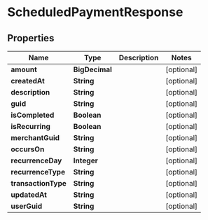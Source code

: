

# ScheduledPaymentResponse


## Properties

| Name | Type | Description | Notes |
|------------ | ------------- | ------------- | -------------|
|**amount** | **BigDecimal** |  |  [optional] |
|**createdAt** | **String** |  |  [optional] |
|**description** | **String** |  |  [optional] |
|**guid** | **String** |  |  [optional] |
|**isCompleted** | **Boolean** |  |  [optional] |
|**isRecurring** | **Boolean** |  |  [optional] |
|**merchantGuid** | **String** |  |  [optional] |
|**occursOn** | **String** |  |  [optional] |
|**recurrenceDay** | **Integer** |  |  [optional] |
|**recurrenceType** | **String** |  |  [optional] |
|**transactionType** | **String** |  |  [optional] |
|**updatedAt** | **String** |  |  [optional] |
|**userGuid** | **String** |  |  [optional] |



